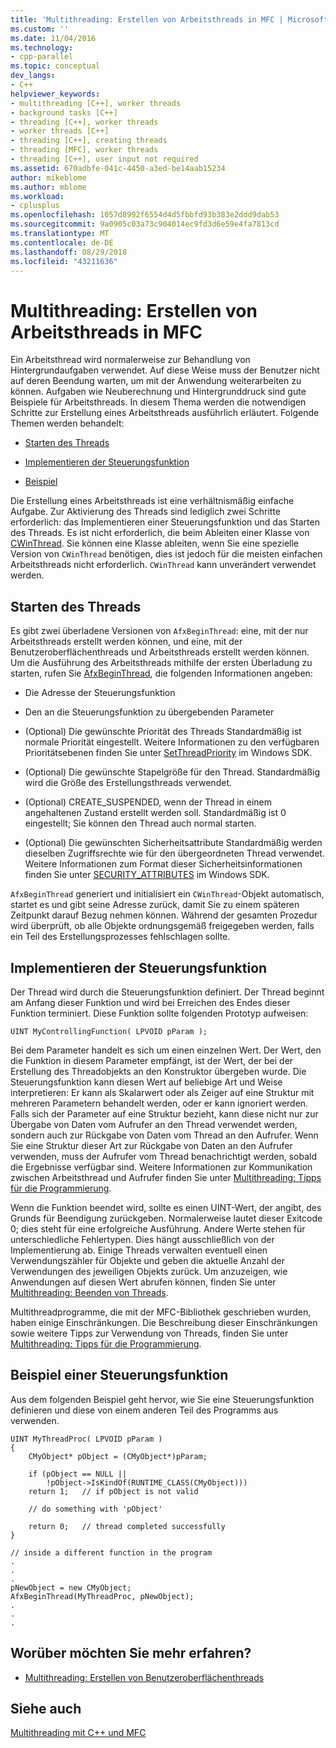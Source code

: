 ```yaml
---
title: 'Multithreading: Erstellen von Arbeitsthreads in MFC | Microsoft-Dokumentation'
ms.custom: ''
ms.date: 11/04/2016
ms.technology:
- cpp-parallel
ms.topic: conceptual
dev_langs:
- C++
helpviewer_keywords:
- multithreading [C++], worker threads
- background tasks [C++]
- threading [C++], worker threads
- worker threads [C++]
- threading [C++], creating threads
- threading [MFC], worker threads
- threading [C++], user input not required
ms.assetid: 670adbfe-041c-4450-a3ed-be14aab15234
author: mikeblome
ms.author: mblome
ms.workload:
- cplusplus
ms.openlocfilehash: 1057d8992f6554d4d5fbbfd93b383e2ddd9dab53
ms.sourcegitcommit: 9a0905c03a73c904014ec9fd3d6e59e4fa7813cd
ms.translationtype: MT
ms.contentlocale: de-DE
ms.lasthandoff: 08/29/2018
ms.locfileid: "43211636"
---
```

# <a name="multithreading-creating-worker-threads-in-mfc"></a>Multithreading: Erstellen von Arbeitsthreads in MFC
Ein Arbeitsthread wird normalerweise zur Behandlung von Hintergrundaufgaben verwendet. Auf diese Weise muss der Benutzer nicht auf deren Beendung warten, um mit der Anwendung weiterarbeiten zu können. Aufgaben wie Neuberechnung und Hintergrunddruck sind gute Beispiele für Arbeitsthreads. In diesem Thema werden die notwendigen Schritte zur Erstellung eines Arbeitsthreads ausführlich erläutert. Folgende Themen werden behandelt:  
  
- [Starten des Threads](#_core_starting_the_thread)  
  
- [Implementieren der Steuerungsfunktion](#_core_implementing_the_controlling_function)  
  
- [Beispiel](#_core_controlling_function_example)  
  
Die Erstellung eines Arbeitsthreads ist eine verhältnismäßig einfache Aufgabe. Zur Aktivierung des Threads sind lediglich zwei Schritte erforderlich: das Implementieren einer Steuerungsfunktion und das Starten des Threads. Es ist nicht erforderlich, die beim Ableiten einer Klasse von [CWinThread](../mfc/reference/cwinthread-class.md). Sie können eine Klasse ableiten, wenn Sie eine spezielle Version von `CWinThread` benötigen, dies ist jedoch für die meisten einfachen Arbeitsthreads nicht erforderlich. `CWinThread` kann unverändert verwendet werden.  
  
##  <a name="_core_starting_the_thread"></a> Starten des Threads  
 
Es gibt zwei überladene Versionen von `AfxBeginThread`: eine, mit der nur Arbeitsthreads erstellt werden können, und eine, mit der Benutzeroberflächenthreads und Arbeitsthreads erstellt werden können. Um die Ausführung des Arbeitsthreads mithilfe der ersten Überladung zu starten, rufen Sie [AfxBeginThread](../mfc/reference/application-information-and-management.md#afxbeginthread), die folgenden Informationen angeben:  
  
- Die Adresse der Steuerungsfunktion  
  
- Den an die Steuerungsfunktion zu übergebenden Parameter  
  
- (Optional) Die gewünschte Priorität des Threads Standardmäßig ist normale Priorität eingestellt. Weitere Informationen zu den verfügbaren Prioritätsebenen finden Sie unter [SetThreadPriority](/windows/desktop/api/processthreadsapi/nf-processthreadsapi-setthreadpriority) im Windows SDK.  
  
- (Optional) Die gewünschte Stapelgröße für den Thread. Standardmäßig wird die Größe des Erstellungsthreads verwendet.  
  
- (Optional) CREATE_SUSPENDED, wenn der Thread in einem angehaltenen Zustand erstellt werden soll. Standardmäßig ist 0 eingestellt; Sie können den Thread auch normal starten.  
  
- (Optional) Die gewünschten Sicherheitsattribute Standardmäßig werden dieselben Zugriffsrechte wie für den übergeordneten Thread verwendet. Weitere Informationen zum Format dieser Sicherheitsinformationen finden Sie unter [SECURITY_ATTRIBUTES](https://msdn.microsoft.com/library/windows/desktop/aa379560) im Windows SDK.  
  
`AfxBeginThread` generiert und initialisiert ein `CWinThread`-Objekt automatisch, startet es und gibt seine Adresse zurück, damit Sie zu einem späteren Zeitpunkt darauf Bezug nehmen können. Während der gesamten Prozedur wird überprüft, ob alle Objekte ordnungsgemäß freigegeben werden, falls ein Teil des Erstellungsprozesses fehlschlagen sollte.  
  
##  <a name="_core_implementing_the_controlling_function"></a> Implementieren der Steuerungsfunktion  
 
Der Thread wird durch die Steuerungsfunktion definiert. Der Thread beginnt am Anfang dieser Funktion und wird bei Erreichen des Endes dieser Funktion terminiert. Diese Funktion sollte folgenden Prototyp aufweisen:  
  
```  
UINT MyControllingFunction( LPVOID pParam );  
```  
  
Bei dem Parameter handelt es sich um einen einzelnen Wert. Der Wert, den die Funktion in diesem Parameter empfängt, ist der Wert, der bei der Erstellung des Threadobjekts an den Konstruktor übergeben wurde. Die Steuerungsfunktion kann diesen Wert auf beliebige Art und Weise interpretieren: Er kann als Skalarwert oder als Zeiger auf eine Struktur mit mehreren Parametern behandelt werden, oder er kann ignoriert werden. Falls sich der Parameter auf eine Struktur bezieht, kann diese nicht nur zur Übergabe von Daten vom Aufrufer an den Thread verwendet werden, sondern auch zur Rückgabe von Daten vom Thread an den Aufrufer. Wenn Sie eine Struktur dieser Art zur Rückgabe von Daten an den Aufrufer verwenden, muss der Aufrufer vom Thread benachrichtigt werden, sobald die Ergebnisse verfügbar sind. Weitere Informationen zur Kommunikation zwischen Arbeitsthread und Aufrufer finden Sie unter [Multithreading: Tipps für die Programmierung](multithreading-programming-tips.md).  
  
Wenn die Funktion beendet wird, sollte es einen UINT-Wert, der angibt, des Grunds für Beendigung zurückgeben. Normalerweise lautet dieser Exitcode 0; dies steht für eine erfolgreiche Ausführung. Andere Werte stehen für unterschiedliche Fehlertypen. Dies hängt ausschließlich von der Implementierung ab. Einige Threads verwalten eventuell einen Verwendungszähler für Objekte und geben die aktuelle Anzahl der Verwendungen des jeweiligen Objekts zurück. Um anzuzeigen, wie Anwendungen auf diesen Wert abrufen können, finden Sie unter [Multithreading: Beenden von Threads](multithreading-terminating-threads.md).  
  
Multithreadprogramme, die mit der MFC-Bibliothek geschrieben wurden, haben einige Einschränkungen. Die Beschreibung dieser Einschränkungen sowie weitere Tipps zur Verwendung von Threads, finden Sie unter [Multithreading: Tipps für die Programmierung](multithreading-programming-tips.md).  
  
##  <a name="_core_controlling_function_example"></a> Beispiel einer Steuerungsfunktion  
 
Aus dem folgenden Beispiel geht hervor, wie Sie eine Steuerungsfunktion definieren und diese von einem anderen Teil des Programms aus verwenden.  
  
```  
UINT MyThreadProc( LPVOID pParam )  
{  
    CMyObject* pObject = (CMyObject*)pParam;  
  
    if (pObject == NULL ||  
        !pObject->IsKindOf(RUNTIME_CLASS(CMyObject)))  
    return 1;   // if pObject is not valid  
  
    // do something with 'pObject'  
  
    return 0;   // thread completed successfully  
}  
  
// inside a different function in the program  
.  
.  
.  
pNewObject = new CMyObject;  
AfxBeginThread(MyThreadProc, pNewObject);  
.  
.  
.  
```  
  
## <a name="what-do-you-want-to-know-more-about"></a>Worüber möchten Sie mehr erfahren?  
  
- [Multithreading: Erstellen von Benutzeroberflächenthreads](multithreading-creating-user-interface-threads.md)  
  
## <a name="see-also"></a>Siehe auch  
 
[Multithreading mit C++ und MFC](multithreading-with-cpp-and-mfc.md)